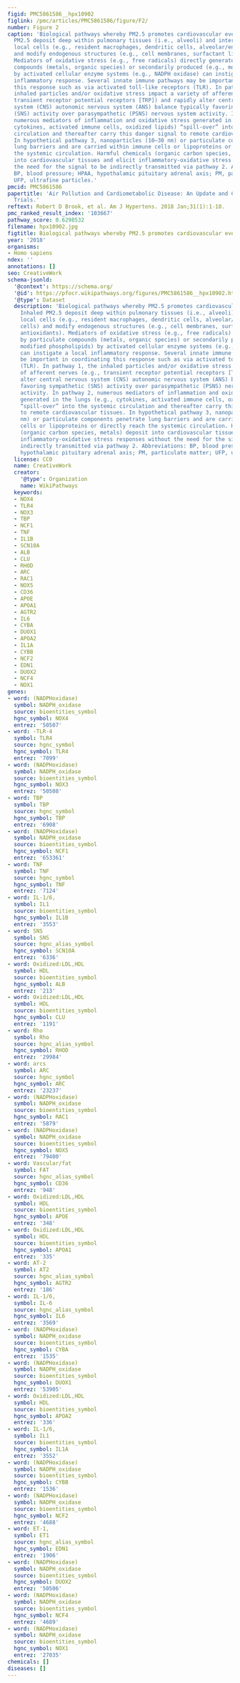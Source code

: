 ```yaml
---
figid: PMC5861586__hpx10902
figlink: /pmc/articles/PMC5861586/figure/F2/
number: Figure 2
caption: 'Biological pathways whereby PM2.5 promotes cardiovascular events. Inhaled
  PM2.5 deposit deep within pulmonary tissues (i.e., alveoli) and interact/activate
  local cells (e.g., resident macrophages, dendritic cells, alveolar/endothelial cells)
  and modify endogenous structures (e.g., cell membranes, surfactant lipids, antioxidants).
  Mediators of oxidative stress (e.g., free radicals) directly generated by particulate
  compounds (metals, organic species) or secondarily produced (e.g., modified phospholipids)
  by activated cellular enzyme systems (e.g., NADPH oxidase) can instigate a local
  inflammatory response. Several innate immune pathways may be important in coordinating
  this response such as via activated toll-like receptors (TLR). In pathway 1, the
  inhaled particles and/or oxidative stress impact a variety of afferent nerves (e.g.,
  transient receptor potential receptors [TRP]) and rapidly alter central nervous
  system (CNS) autonomic nervous system (ANS) balance typically favoring sympathetic
  (SNS) activity over parasympathetic (PSNS) nervous system activity. In pathway 2,
  numerous mediators of inflammation and oxidative stress generated in the lungs (e.g.,
  cytokines, activated immune cells, oxidized lipids) “spill-over” into the systemic
  circulation and thereafter carry this danger signal to remote cardiovascular tissues.
  In hypothetical pathway 3, nanoparticles (10–30 nm) or particulate components penetrate
  lung barriers and are carried within immune cells or lipoproteins or directly reach
  the systemic circulation. Harmful chemicals (organic carbon species, metals) deposit
  into cardiovascular tissues and elicit inflammatory-oxidative stress responses without
  the need for the signal to be indirectly transmitted via pathway 2. Abbreviations:
  BP, blood pressure; HPAA, hypothalamic pituitary adrenal axis; PM, particulate matter;
  UFP, ultrafine particles.'
pmcid: PMC5861586
papertitle: 'Air Pollution and Cardiometabolic Disease: An Update and Call for Clinical
  Trials.'
reftext: Robert D Brook, et al. Am J Hypertens. 2018 Jan;31(1):1-10.
pmc_ranked_result_index: '103667'
pathway_score: 0.6298532
filename: hpx10902.jpg
figtitle: Biological pathways whereby PM2.5 promotes cardiovascular events
year: '2018'
organisms:
- Homo sapiens
ndex: ''
annotations: []
seo: CreativeWork
schema-jsonld:
  '@context': https://schema.org/
  '@id': https://pfocr.wikipathways.org/figures/PMC5861586__hpx10902.html
  '@type': Dataset
  description: 'Biological pathways whereby PM2.5 promotes cardiovascular events.
    Inhaled PM2.5 deposit deep within pulmonary tissues (i.e., alveoli) and interact/activate
    local cells (e.g., resident macrophages, dendritic cells, alveolar/endothelial
    cells) and modify endogenous structures (e.g., cell membranes, surfactant lipids,
    antioxidants). Mediators of oxidative stress (e.g., free radicals) directly generated
    by particulate compounds (metals, organic species) or secondarily produced (e.g.,
    modified phospholipids) by activated cellular enzyme systems (e.g., NADPH oxidase)
    can instigate a local inflammatory response. Several innate immune pathways may
    be important in coordinating this response such as via activated toll-like receptors
    (TLR). In pathway 1, the inhaled particles and/or oxidative stress impact a variety
    of afferent nerves (e.g., transient receptor potential receptors [TRP]) and rapidly
    alter central nervous system (CNS) autonomic nervous system (ANS) balance typically
    favoring sympathetic (SNS) activity over parasympathetic (PSNS) nervous system
    activity. In pathway 2, numerous mediators of inflammation and oxidative stress
    generated in the lungs (e.g., cytokines, activated immune cells, oxidized lipids)
    “spill-over” into the systemic circulation and thereafter carry this danger signal
    to remote cardiovascular tissues. In hypothetical pathway 3, nanoparticles (10–30
    nm) or particulate components penetrate lung barriers and are carried within immune
    cells or lipoproteins or directly reach the systemic circulation. Harmful chemicals
    (organic carbon species, metals) deposit into cardiovascular tissues and elicit
    inflammatory-oxidative stress responses without the need for the signal to be
    indirectly transmitted via pathway 2. Abbreviations: BP, blood pressure; HPAA,
    hypothalamic pituitary adrenal axis; PM, particulate matter; UFP, ultrafine particles.'
  license: CC0
  name: CreativeWork
  creator:
    '@type': Organization
    name: WikiPathways
  keywords:
  - NOX4
  - TLR4
  - NOX3
  - TBP
  - NCF1
  - TNF
  - IL1B
  - SCN10A
  - ALB
  - CLU
  - RHOD
  - ARC
  - RAC1
  - NOX5
  - CD36
  - APOE
  - APOA1
  - AGTR2
  - IL6
  - CYBA
  - DUOX1
  - APOA2
  - IL1A
  - CYBB
  - NCF2
  - EDN1
  - DUOX2
  - NCF4
  - NOX1
genes:
- word: (NADPHoxidase)
  symbol: NADPH_oxidase
  source: bioentities_symbol
  hgnc_symbol: NOX4
  entrez: '50507'
- word: -TLR-4
  symbol: TLR4
  source: hgnc_symbol
  hgnc_symbol: TLR4
  entrez: '7099'
- word: (NADPHoxidase)
  symbol: NADPH_oxidase
  source: bioentities_symbol
  hgnc_symbol: NOX3
  entrez: '50508'
- word: TBP
  symbol: TBP
  source: hgnc_symbol
  hgnc_symbol: TBP
  entrez: '6908'
- word: (NADPHoxidase)
  symbol: NADPH_oxidase
  source: bioentities_symbol
  hgnc_symbol: NCF1
  entrez: '653361'
- word: TNF
  symbol: TNF
  source: hgnc_symbol
  hgnc_symbol: TNF
  entrez: '7124'
- word: IL-1/6,
  symbol: IL1
  source: bioentities_symbol
  hgnc_symbol: IL1B
  entrez: '3553'
- word: SNS
  symbol: SNS
  source: hgnc_alias_symbol
  hgnc_symbol: SCN10A
  entrez: '6336'
- word: Oxidized:LDL,HDL
  symbol: HDL
  source: bioentities_symbol
  hgnc_symbol: ALB
  entrez: '213'
- word: Oxidized:LDL,HDL
  symbol: HDL
  source: bioentities_symbol
  hgnc_symbol: CLU
  entrez: '1191'
- word: Rho
  symbol: Rho
  source: hgnc_alias_symbol
  hgnc_symbol: RHOD
  entrez: '29984'
- word: arcs
  symbol: ARC
  source: hgnc_symbol
  hgnc_symbol: ARC
  entrez: '23237'
- word: (NADPHoxidase)
  symbol: NADPH_oxidase
  source: bioentities_symbol
  hgnc_symbol: RAC1
  entrez: '5879'
- word: (NADPHoxidase)
  symbol: NADPH_oxidase
  source: bioentities_symbol
  hgnc_symbol: NOX5
  entrez: '79400'
- word: Vascular/fat
  symbol: FAT
  source: hgnc_alias_symbol
  hgnc_symbol: CD36
  entrez: '948'
- word: Oxidized:LDL,HDL
  symbol: HDL
  source: bioentities_symbol
  hgnc_symbol: APOE
  entrez: '348'
- word: Oxidized:LDL,HDL
  symbol: HDL
  source: bioentities_symbol
  hgnc_symbol: APOA1
  entrez: '335'
- word: AT-2
  symbol: AT2
  source: hgnc_alias_symbol
  hgnc_symbol: AGTR2
  entrez: '186'
- word: IL-1/6,
  symbol: IL-6
  source: hgnc_alias_symbol
  hgnc_symbol: IL6
  entrez: '3569'
- word: (NADPHoxidase)
  symbol: NADPH_oxidase
  source: bioentities_symbol
  hgnc_symbol: CYBA
  entrez: '1535'
- word: (NADPHoxidase)
  symbol: NADPH_oxidase
  source: bioentities_symbol
  hgnc_symbol: DUOX1
  entrez: '53905'
- word: Oxidized:LDL,HDL
  symbol: HDL
  source: bioentities_symbol
  hgnc_symbol: APOA2
  entrez: '336'
- word: IL-1/6,
  symbol: IL1
  source: bioentities_symbol
  hgnc_symbol: IL1A
  entrez: '3552'
- word: (NADPHoxidase)
  symbol: NADPH_oxidase
  source: bioentities_symbol
  hgnc_symbol: CYBB
  entrez: '1536'
- word: (NADPHoxidase)
  symbol: NADPH_oxidase
  source: bioentities_symbol
  hgnc_symbol: NCF2
  entrez: '4688'
- word: ET-1,
  symbol: ET1
  source: hgnc_alias_symbol
  hgnc_symbol: EDN1
  entrez: '1906'
- word: (NADPHoxidase)
  symbol: NADPH_oxidase
  source: bioentities_symbol
  hgnc_symbol: DUOX2
  entrez: '50506'
- word: (NADPHoxidase)
  symbol: NADPH_oxidase
  source: bioentities_symbol
  hgnc_symbol: NCF4
  entrez: '4689'
- word: (NADPHoxidase)
  symbol: NADPH_oxidase
  source: bioentities_symbol
  hgnc_symbol: NOX1
  entrez: '27035'
chemicals: []
diseases: []
---
```

